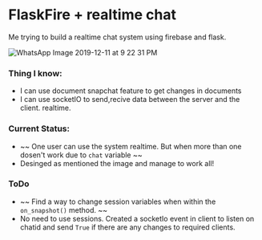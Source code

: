 # FlaskFire + realtime chat
Me trying to build a realtime chat system using firebase and flask. 

![WhatsApp Image 2019-12-11 at 9 22 31 PM](https://user-images.githubusercontent.com/19330397/70637553-6b8a8d80-1c5d-11ea-8d9b-08c64b0fa022.jpeg)




### Thing I know:
* I can use document snapchat feature to get changes in documents
* I can use socketIO to send,recive data between the server and the client. realtime.

### Current Status:
* ~~ One user can use the system realtime. But when more than one dosen't work due to `chat` variable ~~
* Desinged as mentioned the image and manage to work all!

### ToDo
* ~~ Find a way to change session variables when within the `on_snapshot()` method. ~~
* No need to use sessions. Created a socketIo event in client to listen on chatid and send `True` if there are any changes to required clients.

